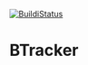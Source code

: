 [![BuildiStatus](https://travis-ci.com/matix2120/BTracker.svg?branch=master)](https://travis-ci.com/matix2120/BTracker)
# BTracker
